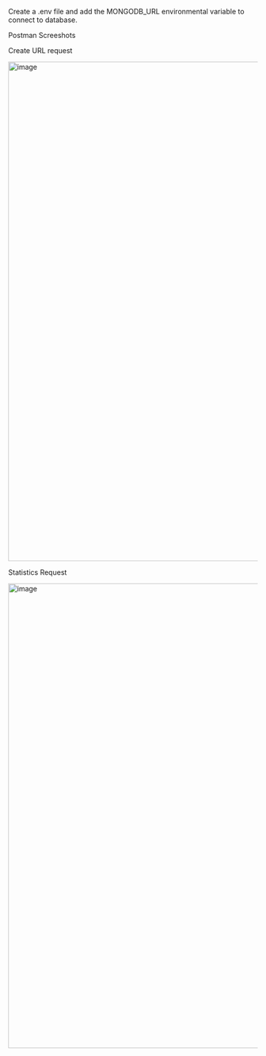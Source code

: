 
Create a .env file and add the MONGODB_URL environmental variable to connect to database.

Postman Screeshots

Create URL request

<img width="1918" height="1008" alt="image" src="https://github.com/user-attachments/assets/edc8c746-c09f-481d-9868-afd4f2658f52" />


Statistics Request

<img width="1919" height="938" alt="image" src="https://github.com/user-attachments/assets/5ea96fc2-1209-4c9c-a6bb-079b578342bd" />
